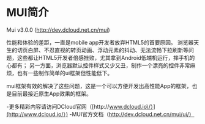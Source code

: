 # MUI简介

Mui v3.0.0 \([http:\/\/dev.dcloud.net.cn\/mui](http://dev.dcloud.net.cn/mui)\)

性能和体验的差距，一直是mobile app开发者放弃HTML5的首要原因。 浏览器天生的切页白屏、不忍直视的转页动画、浮动元素的抖动、无法流畅下拉刷新等问题，这些都让HTML5开发者倍感挫败，尤其拿到Android低端机运行，摔手机的心都有； 另一方面，浏览器默认控件样式又少又丑，制作一个漂亮的控件非常麻烦，也有一些制作简单的ui框架但性能低下。

mui框架有效的解决了这些问题，这是一个可以方便开发出高性能App的框架，也是目前最接近原生App效果的框架。


-更多精彩内容请访问DCloud官网（[http:\/\/www.dcloud.io\/）](http://www.dcloud.io/）)
-MUI官方文档（[http:\/\/dev.dcloud.net.cn\/mui\/ui\/）](http://dev.dcloud.net.cn/mui/ui/）)

